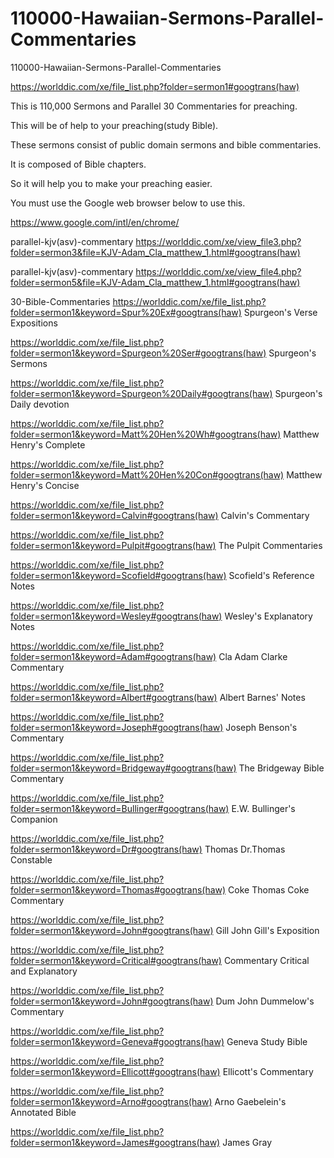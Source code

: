 # 110000-Hawaiian-Sermons-Parallel-Commentaries

110000-Hawaiian-Sermons-Parallel-Commentaries

https://worlddic.com/xe/file_list.php?folder=sermon1#googtrans(haw) 

This is 110,000 Sermons and Parallel 30 Commentaries for preaching. 

This will be of help to your preaching(study Bible). 

These sermons consist of public domain sermons and bible commentaries. 

It is composed of Bible chapters. 

So it will help you to make your preaching easier.

You must use the Google web browser below to use this.

https://www.google.com/intl/en/chrome/


parallel-kjv(asv)-commentary
https://worlddic.com/xe/view_file3.php?folder=sermon3&file=KJV-Adam_Cla_matthew_1.html#googtrans(haw) 

parallel-kjv(asv)-commentary
https://worlddic.com/xe/view_file4.php?folder=sermon5&file=KJV-Adam_Cla_matthew_1.html#googtrans(haw)

30-Bible-Commentaries
 https://worlddic.com/xe/file_list.php?folder=sermon1&keyword=Spur%20Ex#googtrans(haw) Spurgeon's Verse Expositions 
 
 https://worlddic.com/xe/file_list.php?folder=sermon1&keyword=Spurgeon%20Ser#googtrans(haw) Spurgeon's Sermons 
 
 https://worlddic.com/xe/file_list.php?folder=sermon1&keyword=Spurgeon%20Daily#googtrans(haw) Spurgeon's Daily devotion 
 
 https://worlddic.com/xe/file_list.php?folder=sermon1&keyword=Matt%20Hen%20Wh#googtrans(haw) Matthew Henry's Complete 
 
 https://worlddic.com/xe/file_list.php?folder=sermon1&keyword=Matt%20Hen%20Con#googtrans(haw) Matthew Henry's Concise 


 https://worlddic.com/xe/file_list.php?folder=sermon1&keyword=Calvin#googtrans(haw) Calvin's Commentary  
 
 https://worlddic.com/xe/file_list.php?folder=sermon1&keyword=Pulpit#googtrans(haw) The Pulpit Commentaries 
 
 https://worlddic.com/xe/file_list.php?folder=sermon1&keyword=Scofield#googtrans(haw) Scofield's Reference Notes  
 
 https://worlddic.com/xe/file_list.php?folder=sermon1&keyword=Wesley#googtrans(haw) Wesley's Explanatory Notes 
 
 https://worlddic.com/xe/file_list.php?folder=sermon1&keyword=Adam#googtrans(haw) Cla Adam Clarke Commentary 
 

 https://worlddic.com/xe/file_list.php?folder=sermon1&keyword=Albert#googtrans(haw) Albert Barnes' Notes 
 
 https://worlddic.com/xe/file_list.php?folder=sermon1&keyword=Joseph#googtrans(haw) Joseph Benson's Commentary 
 
 https://worlddic.com/xe/file_list.php?folder=sermon1&keyword=Bridgeway#googtrans(haw) The Bridgeway Bible Commentary 
 
 https://worlddic.com/xe/file_list.php?folder=sermon1&keyword=Bullinger#googtrans(haw) E.W. Bullinger's Companion 
 
 https://worlddic.com/xe/file_list.php?folder=sermon1&keyword=Dr#googtrans(haw) Thomas Dr.Thomas Constable 
 
 
 https://worlddic.com/xe/file_list.php?folder=sermon1&keyword=Thomas#googtrans(haw) Coke Thomas Coke Commentary 
 
 https://worlddic.com/xe/file_list.php?folder=sermon1&keyword=John#googtrans(haw) Gill John Gill's Exposition 
 
 https://worlddic.com/xe/file_list.php?folder=sermon1&keyword=Critical#googtrans(haw) Commentary Critical and Explanatory 
 
 https://worlddic.com/xe/file_list.php?folder=sermon1&keyword=John#googtrans(haw) Dum John Dummelow's Commentary 
 
 https://worlddic.com/xe/file_list.php?folder=sermon1&keyword=Geneva#googtrans(haw) Geneva Study Bible 
 
 
 https://worlddic.com/xe/file_list.php?folder=sermon1&keyword=Ellicott#googtrans(haw) Ellicott's Commentary 
 
 https://worlddic.com/xe/file_list.php?folder=sermon1&keyword=Arno#googtrans(haw) Arno Gaebelein's Annotated Bible 
 
 https://worlddic.com/xe/file_list.php?folder=sermon1&keyword=James#googtrans(haw) James Gray 
 
 

